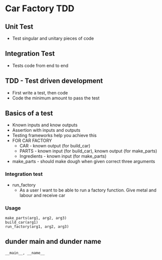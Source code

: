 # Car Factory TDD

## Unit Test
- Test singular and unitary pieces of code

## Integration Test
- Tests code from end to end

## TDD - Test driven development
- First write a test, then code
- Code the minimum amount to pass the test

## Basics of a test
- Known inputs and know outputs
- Assertion with inputs and outputs
- Testing frameworks help you achieve this
- FOR CAR FACTORY
    - CAR - known output (for build_car)
    - PARTS - known input (for build_car), known output (for make_parts)
    - Ingredients - known input (for make_parts)
- make_parts - should make dough when given correct three arguments

### Integration test
- run_factory
    - As a user I want to be able to run a factory function. Give metal and labour and receive car

### Usage
````
make_parts(arg1, arg2, arg3)
build_car(arg1)
run_factory(arg1, arg2, arg3)
````
## dunder main and dunder name
````
__main__, __name__
````
